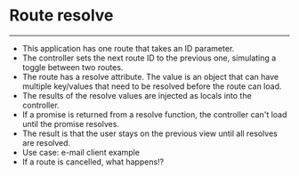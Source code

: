 # Route resolve

***

* This application has one route that takes an ID parameter.
* The controller sets the next route ID to the previous one, simulating a toggle between two routes.
* The route has a resolve attribute. The value is an object that can have multiple key/values that need to be resolved before the route can load.
* The results of the resolve values are injected as locals into the controller.
* If a promise is returned from a resolve function, the controller can't load until the promise resolves.
* The result is that the user stays on the previous view until all resolves are resolved.
* Use case: e-mail client example
* If a route is cancelled, what happens!?